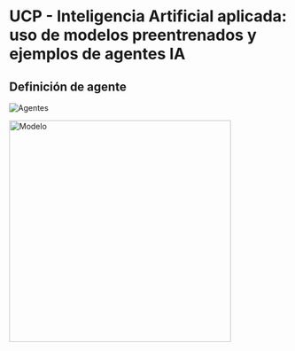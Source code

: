 # UCP - Inteligencia Artificial aplicada: uso de modelos preentrenados y ejemplos de agentes IA

## Definición de agente
![Agentes](https://github.com/davidriveraarbelaez/UCP_taller_agentes/raw/main/Infograf%C3%ADa/01%20Agentes.webp)

<img src="https://github.com/davidriveraarbelaez/UCP_taller_agentes/blob/main/Infograf%C3%ADa/02%20modelo%20IA.webp" alt="Modelo" width="400"/>


